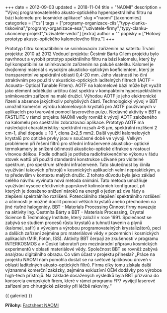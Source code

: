 +++
date = 2012-09-03
updated = 2018-11-04
title = "NAOMI"
description = "Vývoj programovatelného akusto-optického hyperspektrálního filtru na bázi kalomelu pro kosmické aplikace"
slug ="naomi"
[taxonomies]
categories = ["cs"]
tags = ["programy-organizace-ciis","typy-clanku-tiskovina","programy-organizace-esa","uzivatele-firmy","typy-clanku-ukonceny-projekt","uzivatele-vedci"]
[extra]
author = ""
popisky = ["Hotový prototyp akusto-optického kalomelového filtru."]
+++

Prototyp filtru kompatibilním se snímkovacím zařízením na satelitu Trvání projektu: 2010 až 2012 Vedoucí projektu: Čestmír Barta Cílem projektu bylo navrhnout a vyrobit prototyp spektrálního filtru na bázi kalomelu, který by byl kompatibilní se snímkovacím zařízením na palubě satelitu. Kalomel je dvojlomný materiál s vysokým akusticko-optickým koeficientem, který je transparentní ve spektrální oblasti 0,4-20 mm. Jeho vlastnosti ho činí atraktivním pro použití v akusticko-optických laditelných filtrech (AOTF – Acousto- Optical Tunable Filters). AOTF na kalomelové bázi může být využit jako element oddělující určitou část spektra v kompaktním hyperspektrálním snímkovacím zařízení na malé družici. Výhodou AOTF je jeho elektronické řízení a absence jakýchkoliv pohyblivých částí. Technologický vývoj v BBT umožnil komerční výrobu kalomelových krystalů pro AOTF používaných v aplikacích pro tvarování pomocí laserového pulzu. Nedávné aktivity v BBT a FASTLITE v rámci projektu NAOMI vedly rovněž k vývoji AOTF založeného na kalomelu pro spektrální zobrazovací aplikace. Prototyp AOTF má následující charakteristiky: spektrální rozsah 4-8 μm, spektrální rozlišení 2 cm-1, úhel dopadu ± 10 °, clona 2x2,5 mm2. Další využití kalomelových krystalů pro optické prvky jsou v současné době ve vývoji. Velkým problémem při řešení filtrů pro střední infračervené akusticko- optické termokamery je snížení účinnosti akusticko-optické difrakce s rostoucí vlnovou délkou. Podle odhadů je potřeba radiofrakvenčního výkonu v řádu stovek wattů při použití standardní konstrukce užívané pro viditelné spektrum, pro spektrum střední infračervené. Tato skutečnost by činila využívání takových přístrojů v kosmických aplikacích velmi nepraktickým, a to především v kontextu malých družic. Z tohoto důvodu byla jako základ celého návrhu vyvinuta nová metoda snímání. Tato metoda umožňuje využívání vysoce efektivních paprskově kolineárních konfigurací, při kterých je dosaženo snížení nároků na energii o jeden až dva řády a zlepšení spektrálního rozlišení. Potenciálního zlepšení spektrálního rozlišení a účinnosti je možné docílit pomocí větších krystalů anebo přechodem na jiné rtuťné halogenidy. BBT - Materials Processing Činnost firmy navazuje na aktivity Ing. Čestmíta Bárty a BBT - Materials Processing, Crystal Science & Technology Institute, který založil v roce 1991. Společnost se zabývá se studiem procesů růstu krystalů a tuhnutí tavenin a plynů (kalomel, safír) a vývojem a výrobou programovatelných krystalizátorů, pecí a dalších zařízení zejména pro materiálové vědy v pozemních i kosmických aplikacích (MIR, Foton, ISS). Aktivity BBT čerpají ze zkušeností v programu INTERKOSMOS a v České laboratoři pro mezinárodní přípravu kosmických experimentů v oblasti materiálové vědy. Společnost BBT se rovněž zabývá analýzou digitálního obrazu. Co vám účast v projektu přinesla? „Práce na projektu NAOMI nám pomohla dostat se na světově špičkovou úroveň v oblasti laditelných akusto-optických filtrů. Firma díky tomu získala další významné komerční zakázky, zejména exkluzívní OEM dodávky pro výrobce high-tech přístrojů. Na základě dosažených výsledků byla BBT přizvána do konsorcia evropských firem, které v rámci programu FP7 vyvíjejí laserové zařízení pro chirurgické zákroky při léčbě rakoviny.“

{{ galerie() }}

**Přílohy:**
[Factsheet NAOMI]

[Factsheet NAOMI]: csofactsheets-naomi-web.pdf
